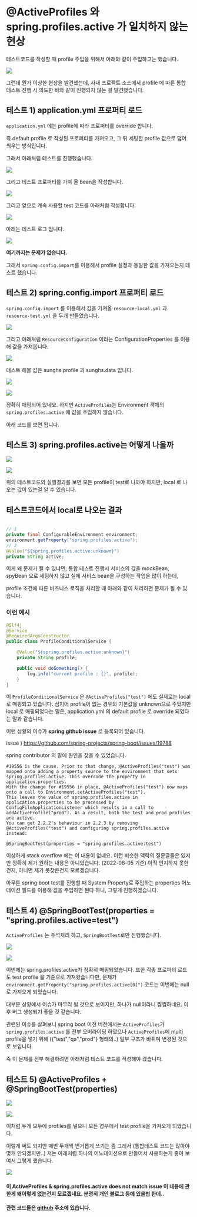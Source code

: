 # @ActiveProfiles 와 spring.profiles.active 가 일치하지 않는 현상

테스트코드를 작성할 때 profile 주입을 위해서 아래와 같이 주입하고는 했습니다.

![](../../static/Framework/ActiveProfiles_spring_profiles_active_does_not_match/anyProfileTest.png)

그런데 뭔가 이상한 현상을 발견했는데, 사내 프로젝트 소스에서 profile 에 따른 통합 테스트 진행 시 의도한 바와 같이 진행되지 않는 걸 발견했습니다.

## 테스트 1) application.yml 프로퍼티 로드
`application.yml` 에는 profile에 따라 프로퍼티를 override 합니다. 

즉 default profile 로 작성된 프로퍼티를 가져오고, 그 뒤 세팅한 profile 값으로 덮어 씌우는 방식입니다.

그래서 아래처럼 테스트를 진행했습니다.

![](../../static/Framework/ActiveProfiles_spring_profiles_active_does_not_match/application-yml1.png)

그리고 테스트 프로퍼티를 가져 올 bean을 작성합니다.

![](../../static/Framework/ActiveProfiles_spring_profiles_active_does_not_match/profileConfiguration.png)

그리고 앞으로 계속 사용할 test 코드를 아래처럼 작성합니다.

![](../../static/Framework/ActiveProfiles_spring_profiles_active_does_not_match/ActiveProfilesTest1.png)

아래는 테스트 로그 입니다.

![](../../static/Framework/ActiveProfiles_spring_profiles_active_does_not_match/ActiveProfilesTestLog1.png)

**여기까지는 문제가 없습니다.**

그래서 `spring.config.import`를 이용해서 profile 설정과 동일한 값을 가져오는지 테스트 했습니다.

## 테스트 2) spring.config.import 프로퍼티 로드

`spring.config.import` 를 이용해서 값을 가져올 `resource-local.yml` 과 `resource-test.yml` 을 두개 만들었습니다.

![](../../static/Framework/ActiveProfiles_spring_profiles_active_does_not_match/resource-yml.png)

그리고 아래처럼 `ResourceConfiguration` 이라는 ConfigurationProperties 를 이용해 값을 가져옵니다.

![](../../static/Framework/ActiveProfiles_spring_profiles_active_does_not_match/ResourceConfiguration.png)

테스트 해볼 값은 sunghs.profile 과 sunghs.data 입니다.

![](../../static/Framework/ActiveProfiles_spring_profiles_active_does_not_match/ActiveProfilesTest2.png)

![](../../static/Framework/ActiveProfiles_spring_profiles_active_does_not_match/ActiveProfilesTestLog2.png)

정확히 매핑되어 있네요. 하지만 `ActiveProfiles`는 Environment 객체의 `spring.profiles.active` 에 값을 주입하지 않습니다.

아래 코드를 보면 됩니다.

## 테스트 3) spring.profiles.active는 어떻게 나올까

![](../../static/Framework/ActiveProfiles_spring_profiles_active_does_not_match/ActiveProfilesTest3.png)


![](../../static/Framework/ActiveProfiles_spring_profiles_active_does_not_match/ActiveProfilesTestLog3.png)

위의 테스트코드와 실행결과를 보면 모든 profile이 test로 나와야 하지만, local 로 나오는 값이 있는걸 알 수 있습니다.

## 테스트코드에서 local로 나오는 결과
```java

// 1
private final ConfigurableEnvironment environment;
environment.getProperty("spring.profiles.active");
// 2
@Value("${spring.profiles.active:unknown}")
private String active;
```

이게 왜 문제가 될 수 있냐면, 통합 테스트 진행시 서비스의 값을 mockBean, spyBean 으로 세팅하지 않고 실제 서비스 bean을 구성하는 작업을 많이 하는데,

profile 조건에 따른 비즈니스 로직을 처리할 때 아래와 같이 처리하면 문제가 될 수 있습니다.


### 이런 예시

```java
@Slf4j
@Service
@RequiredArgsConstructor
public class ProfileConditionalService {

    @Value("${spring.profiles.active:unknown}")
    private String profile;

    public void doSomething() {
        log.info("current profile : {}", profile);
    }
}
```

이 `ProfileConditionalService` 은 `@ActiveProfiles("test")` 에도 실제로는 local 로 매핑되고 있습니다. 심지어 profile이 없는 경우의 기본값을 unknown으로 주었지만 local 로 매핑되었다는 말은, application.yml 의 default profile 로 override 되었다는 말과 같습니다.

이런 상황의 이슈가 **spring github issue** 로 등록되어 있습니다. 

issue ) https://github.com/spring-projects/spring-boot/issues/19788

spring contributor 의 말에 원인을 찾을 수 있었습니다.

```
#19556 is the cause. Prior to that change, @ActiveProfiles("test") was mapped onto adding a property source to the environment that sets spring.profiles.active. This overrode the property in application.properties. 
With the change for #19556 in place, @ActiveProfiles("test") now maps onto a call to Environment.setActiveProfiles("test"). 
This leaves the value of spring.profiles.active in application.properties to be processed by ConfigFileApplicationListener which results in a call to addActiveProfile("prod"). As a result, both the test and prod profiles are active.
You can get 2.2.2's behaviour in 2.2.3 by removing @ActiveProfiles("test") and configuring spring.profiles.active instead:

@SpringBootTest(properties = "spring.profiles.active:test")
```

이상하게 stack overflow 에는 이 내용이 없네요. 이런 비슷한 맥락의 질문글들은 있지만 정확히 제가 원하는 내용은 아니었습니다. (2022-08-05 기준) 아직 인지하지 못한건지, 아니면 제가 못찾은건지 모르겠습니다.

아무튼 spring boot test를 진행할 때 System Property로 주입하는 properties 어노테이션 필드를 이용해 값을 주입하면 된다 하니, 그렇게 진행하겠습니다.

## 테스트 4) @SpringBootTest(properties = "spring.profiles.active=test")

`ActiveProfiles` 는 주석처리 하고, `SpringBootTest`로만 진행했습니다.

![](../../static/Framework/ActiveProfiles_spring_profiles_active_does_not_match/ActiveProfilesTest4.png)

![](../../static/Framework/ActiveProfiles_spring_profiles_active_does_not_match/ActiveProfilesTestLog4.png)

이번에는 spring.profiles.active가 정확히 매핑되었습니다. 또한 각종 프로퍼티 로드도 test profile 을 기준으로 가져왔습니다만, 문제가 `environment.getProperty("spring.profiles.active[0]")` 코드는 이번에는 null 로 가져오게 되었습니다.

대부분 상황에서 이슈가 마무리 될 것으로 보이지만, 하나가 null이라니 찝찝하네요. 이후 버그 생성되기 좋을 것 같습니다.

관련된 이슈를 살펴보니 spring boot 이전 버전에서는 `ActiveProfiles`가 `spring.profiles.active` 를 전부 오버라이딩 하였으나 `ActiveProfiles`에 multi profile을 넣기 위해 ({"test","qa","prod"} 형태의..) 일부 구조가 바뀌며 변경된 것으로 보입니다.

즉 이 문제를 전부 해결하려면 아래처럼 테스트 코드를 작성해야 겠습니다.

## 테스트 5) @ActiveProfiles + @SpringBootTest(properties)

![](../../static/Framework/ActiveProfiles_spring_profiles_active_does_not_match/ActiveProfilesTest5.png)

![](../../static/Framework/ActiveProfiles_spring_profiles_active_does_not_match/ActiveProfilesTestLog5.png)

이처럼 두개 모두에 profiles를 넣으니 모든 경우에서 test profile을 가져오게 되었습니다.

이렇게 써도 되지만 매번 두개씩 번거롭게 쓰기는 좀 그래서 (통합테스트 코드는 많아야 몇개 안되겠지만..) 저는 아래처럼 하나의 어노테이션으로 만들어서 사용하는게 좋아 보여서 그렇게 했습니다.

![](../../static/Framework/ActiveProfiles_spring_profiles_active_does_not_match/FinallyActiveProfilesTest.png)


#### 이 ActiveProfiles & spring.profiles.active does not match issue 이 내용에 관한게 왜이렇게 없는건지 모르겠네요. 분명히 개인 블로그 등에 있을법 한데..

**관련 코드들은 [github](https://github.com/sunghs/spring-example) 주소에 있습니다.**